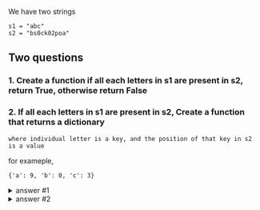 We have two strings

```
s1 = "abc"
s2 = "bs0ck02poa"
```

## Two questions

### 1. Create a function if all each letters in s1 are present in s2, return True, otherwise return False

### 2. If all each letters in s1 are present in s2, Create a function that returns a dictionary

    where individual letter is a key, and the position of that key in s2 is a value

for exameple,
```
{'a': 9, 'b': 0, 'c': 3}
```

<details>
  <summary>answer #1</summary>
  
  ```py
  def a(b,c):
      for each_letter in b:
          if each_letter not in c:
              return False
      return True
  ```
</details>

<details>
  <summary>answer #2</summary>
  
  ```py
  s1 = "abc"
  s2 = "bs0ck02poa"
  dic = {}
  def a(b,c):
      for each_letter in s1:
          if each_letter in s2:
              dic[each_letter] = s2.find(each_letter)

      return dic

  print(a(s1,s2))
  ```
  
</details>
  
